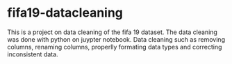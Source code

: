 # fifa19-datacleaning
This is a project on data cleaning of the fifa 19 dataset. The data cleaning was done with python on juypter notebook. Data cleaning such as removing columns, renaming columns, properlly formating data types and correcting inconsistent data.
